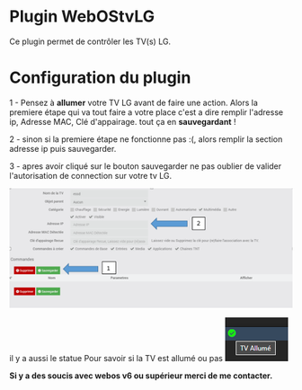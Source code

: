 # Plugin WebOStvLG

Ce plugin permet de contrôler les TV(s) LG.

# Configuration du plugin

1 - Pensez à **allumer** votre TV LG avant de faire une action.
Alors la premiere étape qui va tout faire a votre place c'est a dire remplir l'adresse ip, Adresse MAC, Clé d'appairage.
tout ça en **sauvegardant** ! 

2 - sinon si la premiere étape ne fonctionne pas :(, alors remplir la section adresse ip puis sauvegarder.

3 - apres avoir cliqué sur le bouton sauvegarder ne pas oublier de valider l'autorisation de connection sur votre tv LG.

![enter image description here](../../images/WebOStvLG/WebOStvLG_screensqhot0.png)

il y a aussi le statue Pour savoir si la TV est allumé ou pas ![enter image description here](../../images/WebOStvLG/state.png)

**Si y a des soucis avec webos v6 ou supérieur merci de me contacter.**
